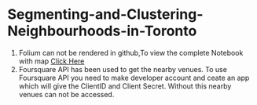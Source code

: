 # Segmenting-and-Clustering-Neighbourhoods-in-Toronto
<ol><li>Folium can not be rendered in github,To view the complete Notebook with map <a href="https://nbviewer.jupyter.org/github/1997vijay/Coursera_Capstone/blob/master/Toronto%20Clustering/Torronto.ipynb">Click Here</a></li>
<li>Foursquare API has been used to get the nearby venues. To use Foursquare API you need to make developer account and ceate an app which will give the ClientID and Client Secret. Without this nearby venues can not be accessed.</li>
</ol>
